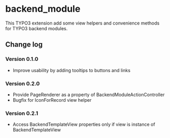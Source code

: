 # backend_module

This TYPO3 extension add some view helpers and convenience methods for TYPO3 backend modules.

## Change log

### Version 0.1.0

- Improve usability by adding tooltips to buttons and links

### Version 0.2.0

- Provide PageRenderer as a property of BackendModuleActionController
- Bugfix for IconForRecord view helper

### Version 0.2.1

- Access BackendTemplateView properties only if view is instance of BackendTemplateView